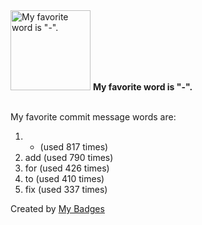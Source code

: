 <img src="https://github.com/my-badges/my-badges/blob/master/src/all-badges/favorite-word/favorite-word.png?raw=true" alt="My favorite word is &quot;-&quot;." title="My favorite word is &quot;-&quot;." width="128">
<strong>My favorite word is &quot;-&quot;.</strong>
<br><br>

My favorite commit message words are:

1. - (used 817 times)
2. add (used 790 times)
3. for (used 426 times)
4. to (used 410 times)
5. fix (used 337 times)


Created by <a href="https://github.com/my-badges/my-badges">My Badges</a>